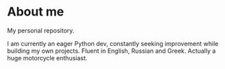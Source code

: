# About me
My personal repository.

I am currently an eager Python dev, constantly seeking improvement while building my own projects.
Fluent in English, Russian and Greek.
Actually a huge motorcycle enthusiast.
